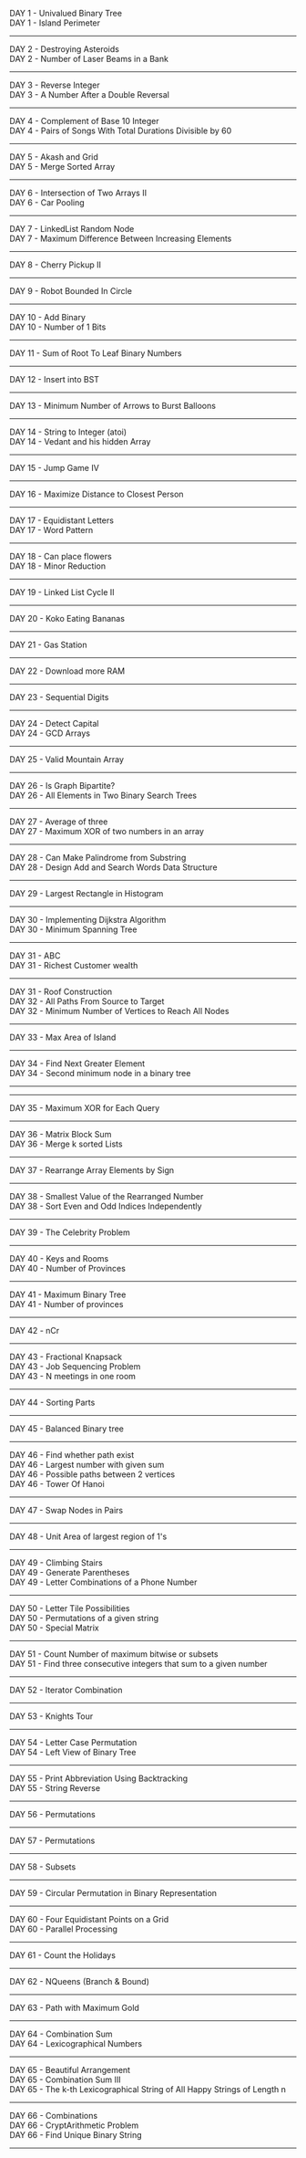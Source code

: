 DAY 1 - Univalued Binary Tree<br>
DAY 1 - Island Perimeter<br>
<hr>
DAY 2 - Destroying Asteroids<br>
DAY 2 - Number of Laser Beams in a Bank<br>
<hr>
DAY 3 - Reverse Integer<br>
DAY 3 - A Number After a Double Reversal<br>
<hr>
DAY 4 - Complement of Base 10 Integer<br>
DAY 4 - Pairs of Songs With Total Durations Divisible by 60<br>
<hr>
DAY 5 - Akash and Grid<br>
DAY 5 - Merge Sorted Array<br>
<hr>
DAY 6 - Intersection of Two Arrays II<br>
DAY 6 - Car Pooling<br>
<hr>
DAY 7 - LinkedList Random Node<br>
DAY 7 - Maximum Difference Between Increasing Elements<br>
<hr>
DAY 8 - Cherry Pickup II<br>
<hr>
DAY 9 - Robot Bounded In Circle<br>
<hr>
DAY 10 - Add Binary<br>
DAY 10 - Number of 1 Bits<br>
<hr>
DAY 11 - Sum of Root To Leaf Binary Numbers<br>
<hr>
DAY 12 - Insert into BST<br>
<hr>
DAY 13 - Minimum Number of Arrows to Burst Balloons<br>
<hr>
DAY 14 - String to Integer (atoi)<br>
DAY 14 - Vedant and his hidden Array<br>
<hr>
DAY 15 - Jump Game IV<br>
<hr>
DAY 16 - Maximize Distance to Closest Person<br>
<hr>
DAY 17 - Equidistant Letters<br>
DAY 17 - Word Pattern<br>
<hr>
DAY 18 - Can place flowers<br>
DAY 18 - Minor Reduction<br>
<hr>
DAY 19 - Linked List Cycle II<br>
<hr>
DAY 20 - Koko Eating Bananas<br>
<hr>
DAY 21 - Gas Station<br>
<hr>
DAY 22 - Download more RAM
<br><hr>
DAY 23 - Sequential Digits<br><hr>

DAY 24 - Detect Capital<br>
DAY 24 - GCD Arrays<br><hr>
DAY 25 - Valid Mountain Array<br><hr>
DAY 26 - Is Graph Bipartite? <br>
DAY 26 - All Elements in Two Binary Search Trees<br><hr>
DAY 27 - Average of three<br>
DAY 27 - Maximum XOR of two numbers in an array<br><hr>
DAY 28 - Can Make Palindrome from Substring<br>
DAY 28 - Design Add and Search Words Data Structure<br><hr>
DAY 29 - Largest Rectangle in Histogram<br><hr>
DAY 30 - Implementing Dijkstra Algorithm<br>
DAY 30 - Minimum Spanning Tree<br>
<hr>
DAY 31 - ABC<br>
DAY 31 - Richest Customer wealth<br><hr>
DAY 31 - Roof Construction<br>
DAY 32 - All Paths From Source to Target<br>
DAY 32 - Minimum Number of Vertices to Reach All Nodes<br><hr>
DAY 33 - Max Area of Island<br><hr>
DAY 34 - Find Next Greater Element<br>
DAY 34 - Second minimum node in a binary tree<br><hr>
<hr>
DAY 35 - Maximum XOR for Each Query<br>
<hr>
DAY 36 - Matrix Block Sum<br>
DAY 36 - Merge k sorted Lists<br><hr>
DAY 37 - Rearrange Array Elements by Sign<br><hr>
DAY 38 - Smallest Value of the Rearranged Number<br>
DAY 38 - Sort Even and Odd Indices Independently<br>
<hr>
DAY 39 - The Celebrity Problem<br>
<hr>
DAY 40 - Keys and Rooms<br>
DAY 40 - Number of Provinces<br><hr>
DAY 41 - Maximum Binary Tree<br>
DAY 41 - Number of provinces<br><hr>
DAY 42 - nCr<br><hr>
DAY 43 - Fractional Knapsack<br>
DAY 43 - Job Sequencing Problem<br>
DAY 43 - N meetings in one room<br><hr>
DAY 44 - Sorting Parts<br><hr>
DAY 45 - Balanced Binary tree<br><hr>
DAY 46 - Find whether path exist<br>
DAY 46 - Largest number with given sum<br>
DAY 46 - Possible paths between 2 vertices<br>
DAY 46 - Tower Of Hanoi<br><hr>
DAY 47 - Swap Nodes in Pairs<br><hr>
DAY 48 - Unit Area of largest region of 1's<br><hr>
DAY 49 - Climbing Stairs<br>
DAY 49 - Generate Parentheses<br>
DAY 49 - Letter Combinations of a Phone Number<br><hr>
DAY 50 - Letter Tile Possibilities<br>
DAY 50 - Permutations of a given string<br>
DAY 50 - Special Matrix<br><hr>
DAY 51 - Count Number of maximum bitwise or subsets<br>
DAY 51 - Find three consecutive integers that sum to a given number<br><hr>
DAY 52 - Iterator Combination<br><hr>
DAY 53 - Knights Tour<br><hr>
DAY 54 - Letter Case Permutation<br>
DAY 54 - Left View of Binary Tree<br><hr>
DAY 55 - Print Abbreviation Using Backtracking<br>
DAY 55 - String Reverse<br><hr>
DAY 56 - Permutations<br><hr>
DAY 57 - Permutations <br><hr>
DAY 58 - Subsets<br><hr>
DAY 59 - Circular Permutation in Binary Representation<br><hr>
DAY 60 - Four Equidistant Points on a Grid<br>
DAY 60 - Parallel Processing<br><hr>
DAY 61 - Count the Holidays<br><hr>
DAY 62 - NQueens (Branch & Bound)<br><hr>
DAY 63 - Path with Maximum Gold<br><hr>
DAY 64 - Combination Sum<br>
DAY 64 - Lexicographical Numbers<br><hr>
DAY 65 - Beautiful Arrangement<br>
DAY 65 - Combination Sum III<br>
DAY 65 - The k-th Lexicographical String of All Happy Strings of Length n<br><hr>
DAY 66 - Combinations<br>
DAY 66 - CryptArithmetic Problem<br>
DAY 66 - Find Unique Binary String<br><hr>
